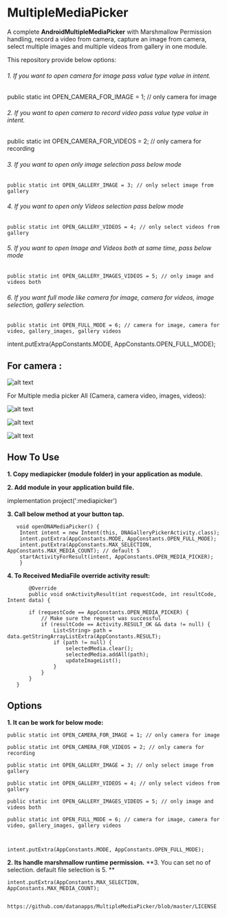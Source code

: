 # MultipleMediaPicker
A complete **AndroidMultipleMediaPicker** with Marshmallow Permission handling, record a video from camera, capture an image from camera, select multiple images and multiple videos from gallery in one module.

This repository provide below options:

###### 1. If you want to open camera for image pass value type value in intent.

 public static int OPEN_CAMERA_FOR_IMAGE = 1; // only camera for image
 
###### 2. If you want to open camera to record video pass value type value in intent.
 
   
  public static int OPEN_CAMERA_FOR_VIDEOS = 2; // only camera for recording
    
###### 3. If you want to open only image selection pass below mode
    
    public static int OPEN_GALLERY_IMAGE = 3; // only select image from gallery
    
 ###### 4. If you want to open only Videos selection pass below mode
    
    public static int OPEN_GALLERY_VIDEOS = 4; // only select videos from gallery
    
###### 5. If you want to open Image and Videos both at same time, pass below mode
    
    public static int OPEN_GALLERY_IMAGES_VIDEOS = 5; // only image and videos both
    
###### 6. If you want full mode like camera for image, camera for videos, image selection, gallery selection.
    
    
    public static int OPEN_FULL_MODE = 6; // camera for image, camera for video, gallery_images, gallery videos
   
   
   
   intent.putExtra(AppConstants.MODE, AppConstants.OPEN_FULL_MODE);



## For camera :

![alt text](https://github.com/datanapps/MultipleMediaPicker/blob/master/screens/camera_1.gif)

For Multiple media picker All (Camera, camera video, images, videos):

![alt text](https://github.com/datanapps/MultipleMediaPicker/blob/master/screens/camera_2.gif)


![alt text](https://github.com/datanapps/MultipleMediaPicker/blob/master/screens/camera_3.gif)


![alt text](https://github.com/datanapps/MultipleMediaPicker/blob/master/screens/camera_4.gif)


## How To Use 

**1. Copy mediapicker (module folder) in your application as module.**

**2. Add module in your application build file.**

implementation project(':mediapicker')


**3. Call below method at your button tap.**



       void openDNAMediaPicker() {
        Intent intent = new Intent(this, DNAGalleryPickerActivity.class);  
        intent.putExtra(AppConstants.MODE, AppConstants.OPEN_FULL_MODE);
        intent.putExtra(AppConstants.MAX_SELECTION, AppConstants.MAX_MEDIA_COUNT); // default 5
        startActivityForResult(intent, AppConstants.OPEN_MEDIA_PICKER);
        }
      
   **4. To Received MediaFile override activity result:**
    
           @Override
           public void onActivityResult(int requestCode, int resultCode, Intent data) {

           if (requestCode == AppConstants.OPEN_MEDIA_PICKER) {
               // Make sure the request was successful
               if (resultCode == Activity.RESULT_OK && data != null) {
                   List<String> path = data.getStringArrayListExtra(AppConstants.RESULT);
                   if (path != null) {
                       selectedMedia.clear();
                       selectedMedia.addAll(path);
                       updateImageList();
                   }
               }
           }
       }
    
   ## Options
    
   **1. It can be work for below mode:**
   
    public static int OPEN_CAMERA_FOR_IMAGE = 1; // only camera for image
    
    public static int OPEN_CAMERA_FOR_VIDEOS = 2; // only camera for recording
    
    public static int OPEN_GALLERY_IMAGE = 3; // only select image from gallery
    
    public static int OPEN_GALLERY_VIDEOS = 4; // only select videos from gallery
    
    public static int OPEN_GALLERY_IMAGES_VIDEOS = 5; // only image and videos both
    
    public static int OPEN_FULL_MODE = 6; // camera for image, camera for video, gallery_images, gallery videos
   
   
   
    intent.putExtra(AppConstants.MODE, AppConstants.OPEN_FULL_MODE);
   
   **2.    Its handle marshmallow runtime permission.**
   **3.   You can set no of selection. default file selection is 5. **
  
    intent.putExtra(AppConstants.MAX_SELECTION, AppConstants.MAX_MEDIA_COUNT); 
   
    
    https://github.com/datanapps/MultipleMediaPicker/blob/master/LICENSE
    
